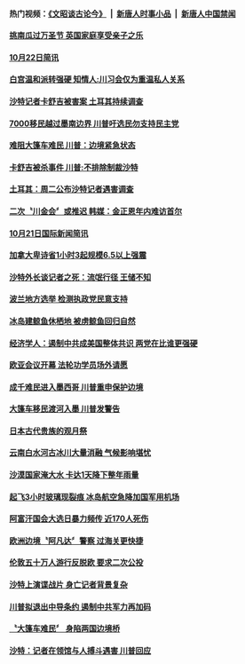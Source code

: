 #### 热门视频：[《文昭谈古论今》](https://github.com/gfw-breaker/wenzhao/blob/master/README.md?t=10222133) &nbsp;|&nbsp; [新唐人时事小品](https://github.com/gfw-breaker/ntdtv-comedy/blob/master/README.md?t=10222133) &nbsp;|&nbsp; [新唐人中国禁闻](https://github.com/gfw-breaker/ntdtv-news/blob/master/README.md?t=10222133)

#### [挑南瓜过万圣节 英国家庭享受亲子之乐](../pages/news202/a1396374.md?t=10222133) 

#### [10月22日简讯](../pages/news202/a1396373.md?t=10222133) 


#### [白宫温和派转强硬 知情人:川习会仅为重温私人关系](../pages/news202/a1396352.md?t=10222133) 

#### [沙特记者卡舒吉被害案 土耳其持续调查](../pages/news202/a1396349.md?t=10222133) 

#### [7000移民越过墨南边界 川普吁选民勿支持民主党](../pages/news202/a1396350.md?t=10222133) 

#### [难阻大篷车难民 川普：边境紧急状态](../pages/news202/a1396348.md?t=10222133) 

#### [卡舒吉被杀事件 川普:不排除制裁沙特](../pages/news202/a1396347.md?t=10222133) 


#### [土耳其：周二公布沙特记者遇害调查](../pages/news202/a1396328.md?t=10222133) 

#### [二次〝川金会〞或推迟 韩媒：金正恩年内难访首尔](../pages/news202/a1396307.md?t=10222133) 

#### [10月21日国际新闻简讯](../pages/news202/a1396318.md?t=10222133) 

#### [加拿大卑诗省1小时3起规模6.5以上强震](../pages/news202/a1396315.md?t=10222133) 

#### [沙特外长谈记者之死：流氓行径 王储不知](../pages/news202/a1396297.md?t=10222133) 

#### [波兰地方选举 检测执政党民意支持](../pages/news202/a1396244.md?t=10222133) 

#### [冰岛建鲸鱼休栖地 被虏鲸鱼回归自然](../pages/news202/a1396245.md?t=10222133) 

#### [经济学人：遏制中共成美国整体共识 两党在比谁更强硬](../pages/news202/a1396291.md?t=10222133) 


#### [欧亚会议开幕 法轮功学员场外请愿](../pages/news202/a1396264.md?t=10222133) 

#### [成千难民进入墨西哥 川普重申保护边境](../pages/news202/a1396261.md?t=10222133) 

#### [大篷车移民渡河入墨 川普发警告](../pages/news202/a1396249.md?t=10222133) 


#### [日本古代贵族的观月祭](../pages/news202/a1396242.md?t=10222133) 

#### [云南白水河古冰川大量消融 气候影响堪忧](../pages/news202/a1396241.md?t=10222133) 

#### [沙漠国家淹大水 卡达1天降下整年雨量](../pages/news202/a1396235.md?t=10222133) 

#### [起飞3小时玻璃现裂痕 冰岛航空急降加国军用机场](../pages/news202/a1396233.md?t=10222133) 

#### [阿富汗国会大选日暴力频传 近170人死伤](../pages/news202/a1396208.md?t=10222133) 

#### [欧洲边境〝阿凡达〞警察 过海关更快捷](../pages/news202/a1396180.md?t=10222133) 

#### [伦敦五十万人游行反脱欧  要求二次公投](../pages/news202/a1396189.md?t=10222133) 

#### [沙特上演谍战片 身亡记者背景复杂](../pages/news202/a1396196.md?t=10222133) 


#### [川普拟退出中导条约  遏制中共军力再加码](../pages/news202/a1396192.md?t=10222133) 

#### [〝大篷车难民〞 身陷两国边境桥](../pages/news202/a1396184.md?t=10222133) 


#### [沙特：记者在领馆与人搏斗遇害  川普回应](../pages/news202/a1396167.md?t=10222133) 

